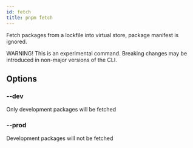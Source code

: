 ```yaml
---
id: fetch
title: pnpm fetch
---
```


Fetch packages from a lockfile into virtual store, package manifest is ignored.

WARNING! This is an experimental command. Breaking changes may be introduced in non-major versions of the CLI.

## Options

### --dev

Only development packages will be fetched

### --prod

Development packages will not be fetched




